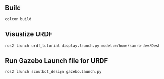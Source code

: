 ## Build

```bash
colcon build
```

## Visualize URDF

```bash
ros2 launch urdf_tutorial display.launch.py model:=/home/samrb-dev/Desktop/Projects/scoutbot/src/scoutbot_design/urdf/urdf.xacro
```

## Run Gazebo Launch file for URDF

```bash
ros2 launch scoutbot_design gazebo.launch.py 
```